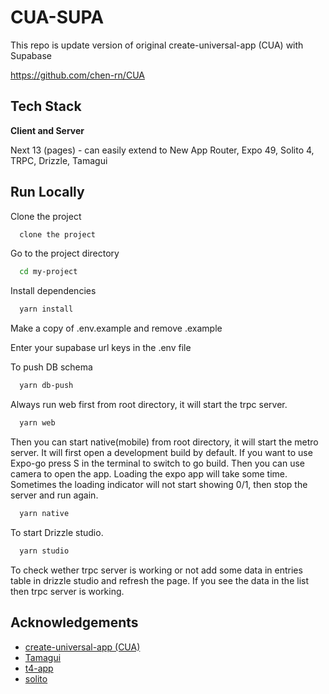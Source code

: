 
# CUA-SUPA

This repo is update version of original create-universal-app (CUA) with Supabase


https://github.com/chen-rn/CUA
## Tech Stack

**Client and Server** 

Next 13 (pages) - can easily extend to New App Router,
Expo 49,
Solito 4,
TRPC,
Drizzle,
Tamagui



## Run Locally

Clone the project

```bash
  clone the project
```

Go to the project directory

```bash
  cd my-project
```

Install dependencies

```bash
  yarn install
```

Make a copy of .env.example and remove .example

Enter your supabase url keys in the .env file

To push DB schema

```bash
  yarn db-push
```

Always run web first from root directory, it will start the trpc server.

```bash
  yarn web
```

Then you can start native(mobile) from root directory, it will start the metro server. It will first open a development build by default. If you want to use Expo-go press S in the terminal to switch to go build. Then you can use camera to open the app. Loading the expo app will take some time. Sometimes the loading indicator will not start showing 0/1, then stop the server and run again.

```bash
  yarn native
```

To start Drizzle studio.

```bash
  yarn studio
```

To check wether trpc server is working or not add some data in entries table in drizzle studio and refresh the page. If you see the data in the list then trpc server is working.


## Acknowledgements

 - [create-universal-app (CUA)](https://github.com/chen-rn/CUA)
 - [Tamagui](https://github.com/tamagui/tamagui)
 - [t4-app](https://github.com/timothymiller/t4-app)
 - [solito](https://github.com/nandorojo/solito)
